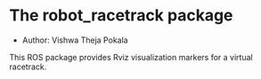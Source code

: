 # The robot_racetrack package

- Author: Vishwa Theja Pokala

This ROS package provides Rviz visualization markers for a virtual racetrack.
